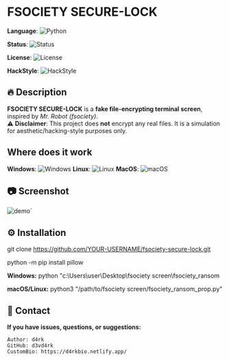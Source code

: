 #  FSOCIETY SECURE-LOCK

**Language**: ![Python](https://img.shields.io/badge/python-3.11-blue?logo=python)

**Status**: ![Status](https://img.shields.io/badge/status-active-success)

**License**: ![License](https://img.shields.io/badge/license-MIT-green)

**HackStyle**: ![HackStyle](https://img.shields.io/badge/style-fsociety-black)

## 🔥 Description

**FSOCIETY SECURE-LOCK** is a **fake file-encrypting terminal screen**, inspired by *Mr. Robot (fsociety)*.  
⚠️ **Disclaimer**: This project does **not** encrypt any real files. It is a simulation for aesthetic/hacking-style purposes only.


## Where does it work

**Windows**: ![Windows](https://img.shields.io/badge/Windows-Tested-blue?logo=windows)
**Linux**: ![Linux](https://img.shields.io/badge/Linux-Not%20tested-lightgrey?logo=linux)
**MacOS**: ![macOS](https://img.shields.io/badge/macOS-Not%20tested-lightgrey?logo=apple)

## 📷 Screenshot

![demo](https://imgur.com/a/RKCmM54)`

## ⚙️ Installation

git clone https://github.com/YOUR-USERNAME/fsociety-secure-lock.git

python -m pip install pillow

**Windows:**
python "c:\Users\user\Desktop\fsociety screen\fsociety_ransom

**macOS/Linux:**
python3 "/path/to/fsociety screen/fsociety_ransom_prop.py"

## 📡 Contact

**If you have issues, questions, or suggestions:**

    Author: d4rk
    GitHub: d3vd4rk
    CustomBio: https://d4rkbio.netlify.app/